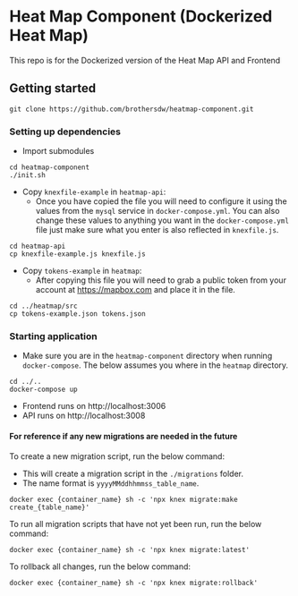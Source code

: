# Heat Map Component (Dockerized Heat Map)

This repo is for the Dockerized version of the Heat Map API and Frontend

## Getting started

```shell script
git clone https://github.com/brothersdw/heatmap-component.git
```

### Setting up dependencies

- Import submodules

```shell script
cd heatmap-component
./init.sh
```

- Copy `knexfile-example` in `heatmap-api`:
  - Once you have copied the file you will need to configure it using the values from the `mysql` service in `docker-compose.yml`. You can also change these values to anything you want in the `docker-compose.yml` file just make sure what you enter is also reflected in `knexfile.js`.

```shell script
cd heatmap-api
cp knexfile-example.js knexfile.js
```

- Copy `tokens-example` in `heatmap`:
  - After copying this file you will need to grab a public token from your account at https://mapbox.com and place it in the file.

```shell script
cd ../heatmap/src
cp tokens-example.json tokens.json
```

### Starting application

- Make sure you are in the `heatmap-component` directory when running `docker-compose`. The below assumes you where in the `heatmap` directory.

```shell script
cd ../..
docker-compose up
```

- Frontend runs on http://localhost:3006
- API runs on http://localhost:3008

#### For reference if any new migrations are needed in the future

To create a new migration script, run the below command:

- This will create a migration script in the `./migrations` folder.
- The name format is `yyyyMMddhhmmss_table_name`.

```shell script
docker exec {container_name} sh -c 'npx knex migrate:make create_{table_name}'
```

To run all migration scripts that have not yet been run, run the below command:

```shell script
docker exec {container_name} sh -c 'npx knex migrate:latest'
```

To rollback all changes, run the below command:

```shell script
docker exec {container_name} sh -c 'npx knex migrate:rollback'
```
